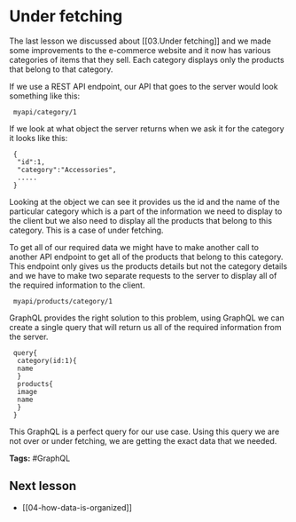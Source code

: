 # Under fetching
The last lesson we discussed about [[03.Under fetching]] and we made some improvements to the e-commerce website and it now has various categories of items that they sell. Each category displays only the products that belong to that category.

If we use a REST API endpoint, our API that goes to the server would look something like this:

```
 myapi/category/1
```

If we look at what object the server returns when we ask it for the category it looks like this:

```
 {
  "id":1,
  "category":"Accessories",
  .....
 }
```

Looking at the object we can see it provides us the id and the name of the particular category which is a part of the information we need to display to the client but we also need to display all the products that belong to this category. This is a case of under fetching.

To get all of our required data we might have to make another call to another API endpoint to get all of the products that belong to this category. This endpoint only gives us the products details but not the category details and we have to make two separate requests to the server to display all of the required information to the client.

```
 myapi/products/category/1
```

GraphQL provides the right solution to this problem, using GraphQL we can create a single  query that will return us all of the required information from the server.

```
 query{
  category(id:1){
  name
  }
  products{
  image
  name
  }
 }

```

This GraphQL is a perfect query for our use case. Using this query we are not over or under fetching, we are getting the exact data that we needed.

**Tags:** #GraphQL 

## Next lesson
- [[04-how-data-is-organized]]